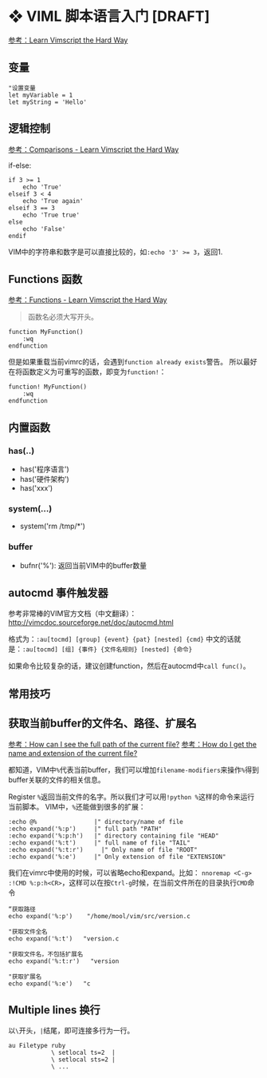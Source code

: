 #  ❖ VIML 脚本语言入门 [DRAFT]

[参考：Learn Vimscript the Hard Way](http://learnvimscriptthehardway.stevelosh.com/)


## 变量

```vim
"设置变量
let myVariable = 1
let myString = 'Hello'
```


## 逻辑控制

[参考：Comparisons  - Learn Vimscript the Hard Way](http://learnvimscriptthehardway.stevelosh.com/chapters/22.html)

if-else:
```vim
if 3 >= 1
    echo 'True'
elseif 3 < 4
    echo 'True again'
elseif 3 == 3
    echo 'True true'
else
    echo 'False'
endif
```

VIM中的字符串和数字是可以直接比较的，如`:echo '3' >= 3`，返回1.


## Functions 函数

[参考：Functions - Learn Vimscript the Hard Way](http://learnvimscriptthehardway.stevelosh.com/chapters/23.html)

> 函数名必须大写开头。

```vim
function MyFunction()
    :wq
endfunction
```

但是如果重载当前vimrc的话，会遇到`function already exists`警告。
所以最好在将函数定义为可重写的函数，即变为`function!`：


```vim
function! MyFunction()
    :wq
endfunction
```


## 内置函数

### has(..)

- has('程序语言')
- has('硬件架构')
- has('xxx')


### system(...)

- system('rm /tmp/*')

### buffer

- bufnr('%'): 返回当前VIM中的buffer数量



## autocmd 事件触发器

参考非常棒的VIM官方文档（中文翻译）：http://vimcdoc.sourceforge.net/doc/autocmd.html

格式为：`:au[tocmd] [group] {event} {pat} [nested] {cmd}`
中文的话就是：`:au[tocmd] [组] {事件} {文件名规则} [nested] {命令}`



如果命令比较复杂的话，建议创建function，然后在autocmd中`call func()`。

## 常用技巧


## 获取当前buffer的文件名、路径、扩展名

[参考：How can I see the full path of the current file?](https://vi.stackexchange.com/questions/104/how-can-i-see-the-full-path-of-the-current-file)
[参考：How do I get the name and extension of the current file?](https://vi.stackexchange.com/questions/2429/how-do-i-get-the-name-and-extension-of-the-current-file)

都知道，VIM中`%`代表当前buffer，我们可以增加`filename-modifiers`来操作`%`得到buffer关联的文件的相关信息。

Register `%`返回当前文件的名字。所以我们才可以用`!python %`这样的命令来运行当前脚本。
VIM中，`%`还能做到很多的扩展：
```vim
:echo @%                |" directory/name of file
:echo expand('%:p')     |" full path "PATH"
:echo expand('%:p:h')   |" directory containing file "HEAD"
:echo expand('%:t')     |" full name of file "TAIL"
:echo expand('%:t:r')     |" Only name of file "ROOT"
:echo expand('%:e')     |" Only extension of file "EXTENSION"
```

我们在vimrc中使用的时候，可以省略echo和expand。比如：
`nnoremap <C-g> :!CMD %:p:h<CR>`，这样可以在按`Ctrl-g`时候，在当前文件所在的目录执行`CMD`命令

```vim
“获取路径
echo expand('%:p')    "/home/mool/vim/src/version.c

"获取文件全名
echo expand('%:t')   "version.c

"获取文件名，不包括扩展名
echo expand('%:t:r')   "version

"获取扩展名
echo expand('%:e')   "c
```

## Multiple lines 换行

以`\`开头，`|`结尾，即可连接多行为一行。
```vim
au Filetype ruby
            \ setlocal ts=2  |
            \ setlocal sts=2 |
            \ ...
```

